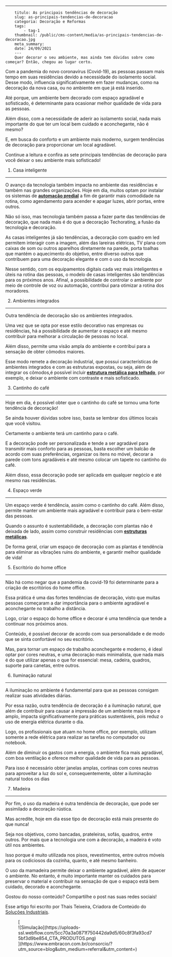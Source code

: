 ---
        titulo: As principais tendências de decoração
        slug: as-principais-tendencias-de-decoracao
        categoria: Decoração e Reformas
        tags:
            - tag-1
        thumbnail: /public/cms-content/media/as-principais-tendencias-de-decoracao.jpg
        meta_summary: 
        date: 24/09/2021
        ---
        Quer decorar o seu ambiente, mas ainda tem dúvidas sobre como começar? Então, chegou ao lugar certo.

Com a pandemia do novo coronavírus (Covid-19), as pessoas passam mais tempo em suas residências devido a necessidade do isolamento social. Desse modo, influencia significativamente em fazer mudanças, como na decoração da nova casa, ou no ambiente em que já está inserido.

Até porque, um ambiente bem decorado com espaço agradável e sofisticado, é determinante para ocasionar melhor qualidade de vida para as pessoas.

Além disso, com a necessidade de aderir ao isolamento social, nada mais importante do que ter um local bem cuidado e aconchegante, não é mesmo?

E, em busca do conforto e um ambiente mais moderno, surgem tendências de decoração para proporcionar um local agradável.

Continue a leitura e confira as sete principais tendências de decoração para você deixar o seu ambiente mais sofisticado!

1. Casa inteligente
-------------------

O avanço da tecnologia também impacta no ambiente das residências e também nas grandes organizações. Hoje em dia, muitos optam por instalar os sistemas de [**automação predial**](http://wpautomacao.com.br/automacao-predial) a fim de garantir mais comodidade na rotina, como agendamento para acender e apagar luzes, abrir portas, entre outros.

Não só isso, mas tecnologia também passa a fazer parte das tendências de decoração, que nada mais é do que a decoração Techorating, a fusão da tecnologia e decoração.

As casas inteligentes já são tendências, a decoração com quadro em led permitem interagir com a imagem, além das lareiras elétricas, TV plana com caixas de som ou outros aparelhos diretamente na parede, porta toalhas que mantém o aquecimento do objetivo, entre diverso outros que contribuem para uma decoração elegante e com o uso da tecnologia.

Nesse sentido, com os equipamentos digitais cada vez mais inteligentes e úteis na rotina das pessoas, o modelo de casas inteligentes são tendências para os próximos anos. Afinal, a possibilidade de controlar o ambiente por meio de controle de voz ou automação, contribui para otimizar a rotina dos moradores.

2. Ambientes integrados
-----------------------

Outra tendência de decoração são os ambientes integrados.

Uma vez que se opta por esse estilo decorativo nas empresas ou residências, há a possibilidade de aumentar o espaço e até mesmo contribuir para melhorar a circulação de pessoas no local.

Além disso, permite uma visão ampla do ambiente e contribui para a sensação de obter cômodos maiores.

Esse modo remete a decoração industrial, que possui características de ambientes integrados e com as estruturas expostas, ou seja, além de integrar os cômodos,é possível incluir [**estrutura metálica para telhado**](http://amplaestruturas.com.br/estrutura-metalica-para-telhado), por exemplo, e deixar o ambiente com contraste e mais sofisticado.

3. Cantinho do café
-------------------

Hoje em dia, é possível obter que o cantinho do café se tornou uma forte tendência de decoração!

Se ainda houver dúvidas sobre isso, basta se lembrar dos últimos locais que você visitou.

Certamente o ambiente terá um cantinho para o café.

E a decoração pode ser personalizada e tende a ser agradável para transmitir mais conforto para as pessoas, basta escolher um balcão de acordo com suas preferências, organizar os itens no móvel, decorar a parede com tons agradáveis e até mesmo colocar um tapete no cantinho do café.

Além disso, essa decoração pode ser aplicada em qualquer negócio e até mesmo nas residências.

4. Espaço verde
---------------

Um espaço verde é tendência, assim como o cantinho do café. Além disso, permite manter um ambiente mais agradável e contribuir para o bem-estar das pessoas.

Quando o assunto é sustentabilidade, a decoração com plantas não é deixada de lado, assim como construir residências com [**estruturas metálicas**](http://estruturasmetalicasmln.com.br/estruturas-metalicas).

De forma geral, criar um espaço de decoração com as plantas é tendência para eliminar as vibrações ruins do ambiente, e garantir melhor qualidade de vida!

5. Escritório do home office
----------------------------

Não há como negar que a pandemia da covid-19 foi determinante para a criação de escritórios do home office.

Essa prática é uma das fortes tendências de decoração, visto que muitas pessoas começaram a dar importância para o ambiente agradável e aconchegante no trabalho a distância.

Logo, criar o espaço do home office e decorar é uma tendência que tende a continuar nos próximos anos.

Conteúdo, é possível decorar de acordo com sua personalidade e de modo que se sinta confortável no seu escritório.

Mas, para tornar um espaço de trabalho aconchegante e moderno, é ideal optar por cores neutras, e uma decoração mais minimalista, que nada mais é do que utilizar apenas o que for essencial: mesa, cadeira, quadros, suporte para canetas, entre outros.

6. Iluminação natural
---------------------

A iluminação no ambiente é fundamental para que as pessoas consigam realizar suas atividades diárias.

Por essa razão, outra tendência de decoração é a iluminação natural, que além de contribuir para causar a impressão de um ambiente mais limpo e amplo, impacta significativamente para práticas sustentáveis, pois reduz o uso de energia elétrica durante o dia.

Logo, os profissionais que atuam no home office, por exemplo, utilizam somente a rede elétrica para realizar as tarefas no computador ou notebook.

Além de diminuir os gastos com a energia, o ambiente fica mais agradável, com boa ventilação e oferece melhor qualidade de vida para as pessoas.

Para isso é necessário obter janelas amplas, cortinas com cores neutras para aproveitar a luz do sol e, consequentemente, obter a iluminação natural todos os dias

7. Madeira
----------

Por fim, o uso da madeira é outra tendência de decoração, que pode ser assimilado a decoração rústica.

Mas acredite, hoje em dia esse tipo de decoração está mais presente do que nunca!

Seja nos objetivos, como bancadas, prateleiras, sofás, quadros, entre outros. Por mais que a tecnologia une com a decoração, a madeira é voto útil nos ambientes.

Isso porque é muito utilizada nos pisos, revestimentos, entre outros móveis para os codiciosos da cozinha, quanto, e até mesmo banheiro.

O uso da mamadeira permite deixar o ambiente agradável, além de aquecer o ambiente. No entanto, é muito importante manter os cuidados para preservar o material e contribuir na sensação de que o espaço está bem cuidado, decorado e aconchegante.

Gostou do nosso conteúdo? Compartilhe o post nas suas redes sociais!

Esse artigo foi escrito por Thais Teixeira, Criadora de Conteúdo do [Soluções Industriais](http://solucoesindustriais.com.br).

<figure class="w-richtext-figure-type-image w-richtext-align-center">[<div>![Simulação](https://uploads-ssl.webflow.com/5cc70a3a0871f750442da9d5/60c8f3fa93cd75bf3d9be854_CTA_PRODUTOS.png)</div>](https://www.embracon.com.br/consorcio/?utm_source=blog&utm_medium=referral&utm_content=)</figure>
        